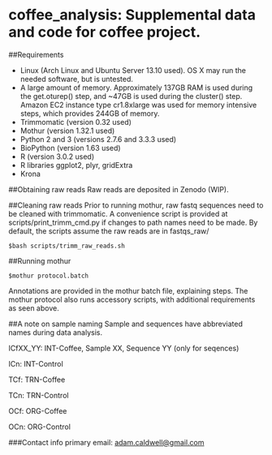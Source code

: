 coffee_analysis: Supplemental data and code for coffee project.
===============

##Requirements
* Linux (Arch Linux and Ubuntu Server 13.10 used). OS X may run the needed software, but is untested.
* A large amount of memory. Approximately 137GB RAM is used during the get.oturep() step, and ~47GB is used during the cluster() step. Amazon EC2 instance type cr1.8xlarge was used for memory intensive steps, which provides 244GB of memory.
* Trimmomatic (version 0.32 used)
* Mothur (version 1.32.1 used)
* Python 2 and 3 (versions 2.7.6 and 3.3.3 used)
* BioPython (version 1.63 used)
* R (version 3.0.2 used)
* R libraries ggplot2, plyr, gridExtra
* Krona

##Obtaining raw reads
Raw reads are deposited in Zenodo (WIP). 

##Cleaning raw reads
Prior to running mothur, raw fastq sequences need to be cleaned with trimmomatic. A convenience script is provided at scripts/print_trimm_cmd.py if changes to path names need to be made. By default, the scripts assume the raw reads are in fastqs_raw/

    $bash scripts/trimm_raw_reads.sh
    
##Running mothur

    $mothur protocol.batch
    
Annotations are provided in the mothur batch file, explaining steps. The mothur protocol also runs accessory scripts, with additional requirements as seen above.

##A note on sample naming
Sample and sequences have abbreviated names during data analysis.

ICfXX_YY: INT-Coffee, Sample XX, Sequence YY (only for seqences)

ICn: INT-Control

TCf: TRN-Coffee

TCn: TRN-Control

OCf: ORG-Coffee

OCn: ORG-Control

###Contact info
primary email: adam.caldwell@gmail.com